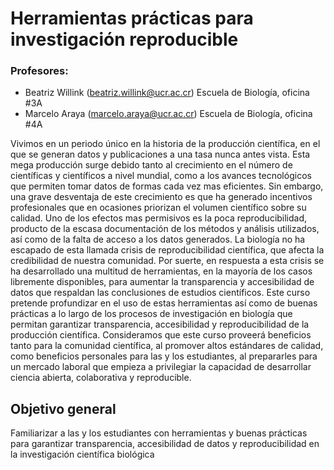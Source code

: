 # Herramientas prácticas para investigación reproducible

### Profesores: 
- Beatriz Willink (beatriz.willink@ucr.ac.cr) Escuela de Biología, oficina #3A
- Marcelo Araya (marcelo.araya@ucr.ac.cr) Escuela de Biología, oficina #4A

Vivimos en un periodo único en la historia de la producción científica, en el que se generan datos y
publicaciones a una tasa nunca antes vista. Esta mega producción surge debido tanto al
crecimiento en el número de científicas y científicos a nivel mundial, como a los avances
tecnológicos que permiten tomar datos de formas cada vez mas eficientes. Sin embargo, una
grave desventaja de este crecimiento es que ha generado incentivos profesionales que en
ocasiones priorizan el volumen científico sobre su calidad. Uno de los efectos mas permisivos es
la poca reproducibilidad, producto de la escasa documentación de los métodos y análisis
utilizados, así como de la falta de acceso a los datos generados. La biología no ha escapado de
esta llamada crisis de reproducibilidad científica, que afecta la credibilidad de nuestra comunidad.
Por suerte, en respuesta a esta crisis se ha desarrollado una multitud de herramientas, en la
mayoría de los casos libremente disponibles, para aumentar la transparencia y accesibilidad de
datos que respaldan las conclusiones de estudios científicos. Este curso pretende profundizar en
el uso de estas herramientas así como de buenas prácticas a lo largo de los procesos de
investigación en biología que permitan garantizar transparencia, accesibilidad y reproducibilidad
de la producción científica. Consideramos que este curso proveerá beneficios tanto para la
comunidad científica, al promover altos estándares de calidad, como beneficios personales para
las y los estudiantes, al prepararles para un mercado laboral que empieza a privilegiar la
capacidad de desarrollar ciencia abierta, colaborativa y reproducible.

## Objetivo general

Familiarizar a las y los estudiantes con herramientas y buenas prácticas para garantizar
transparencia, accesibilidad de datos y reproducibilidad en la investigación científica biológica
